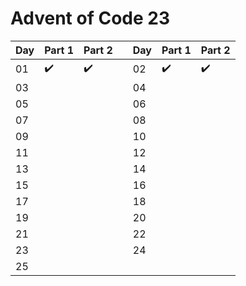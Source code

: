 # Advent of Code 23

| Day | Part 1 | Part 2 ||Day | Part 1 | Part 2 |
| --- | --- | --- |---| --- | --- | --- |
| 01 | :heavy_check_mark: | :heavy_check_mark: || 02 | :heavy_check_mark: | :heavy_check_mark: |
| 03 |  |  || 04 |  |  |
| 05 |  |  || 06 |  |  |
| 07 |  |  || 08 |  |  |
| 09 |  |  || 10 |  |  |
| 11 |  |  || 12 |  |  |
| 13 |  |  || 14 |  |  |
| 15 |  |  || 16 |  |  |
| 17 |  |  || 18 |  |  |
| 19 |  |  || 20 |  |  |
| 21 |  |  || 22 |  |  |
| 23 |  |  || 24 |  |  |
| 25 |  |  |||||